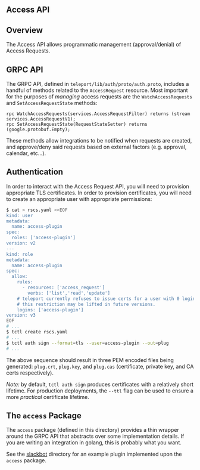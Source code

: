 ## Access API

## Overview

The Access API allows programmatic management (approval/denial) of
Access Requests.


## GRPC API

The GRPC API, defined in `teleport/lib/auth/proto/auth.proto`,
includes a handful of methods related to the `AccessRequest` resource.
Most important for the purposes of *managing* access requests are the
`WatchAccessRequests` and `SetAccessRequestState` methods:

```grpc
rpc WatchAccessRequests(services.AccessRequestFilter) returns (stream services.AccessRequestV1);
rpc SetAccessRequestState(RequestStateSetter) returns (google.protobuf.Empty);
```

These methods allow integrations to be notified when requests are created,
and approve/deny said requests based on external factors (e.g. approval,
calendar, etc...).


## Authentication

In order to interact with the Access Request API, you will need to provision
appropriate TLS certificates.  In order to provision certificates, you will
need to create an appropriate user with appropriate permissions:

```bash
$ cat > rscs.yaml <<EOF
kind: user
metadata:
  name: access-plugin
spec:
  roles: ['access-plugin']
version: v2
---
kind: role
metadata:
  name: access-plugin
spec:
  allow:
    rules:
      - resources: ['access_request']
        verbs: ['list','read','update']
    # teleport currently refuses to issue certs for a user with 0 logins,
    # this restriction may be lifted in future versions.
    logins: ['access-plugin']
version: v3
EOF
# ...
$ tctl create rscs.yaml
# ...
$ tctl auth sign --format=tls --user=access-plugin --out=plug
# ...
```

The above sequence should result in three PEM encoded files being generated:
`plug.crt`, `plug.key`, and `plug.cas` (certificate, private key, and CA certs
respectively).

*Note:* by default, `tctl auth sign` produces certificates with a relatively short
lifetime.  For production deployments, the `--ttl` flag can be used to ensure
a more *practical* certificate lifetime.


## The `access` Package

The `access` package (defined in this directory) provides a thin wrapper
around the GRPC API that abstracts over some implementation details.
If you are writing an integration in golang, this is probably what you
want.

See the [slackbot](./slackbot) directory for an example plugin implemented
upon the `access` package.


